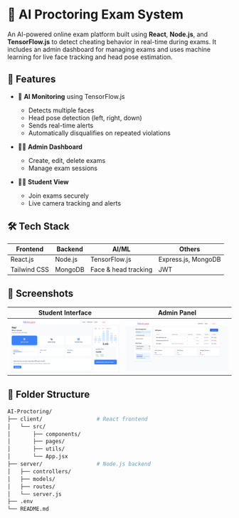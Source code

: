 # 🧠 AI Proctoring Exam System

An AI-powered online exam platform built using **React**, **Node.js**, and **TensorFlow.js** to detect cheating behavior in real-time during exams. It includes an admin dashboard for managing exams and uses machine learning for live face tracking and head pose estimation.

## 🚀 Features

- 🎥 **AI Monitoring** using TensorFlow.js
  - Detects multiple faces
  - Head pose detection (left, right, down)
  - Sends real-time alerts
  - Automatically disqualifies on repeated violations

- 👨‍💻 **Admin Dashboard**
  - Create, edit, delete exams
  - Manage exam sessions

- 👨‍🎓 **Student View**
  - Join exams securely
  - Live camera tracking and alerts

## 🛠️ Tech Stack

| Frontend      | Backend     | AI/ML               | Others               |
|---------------|-------------|---------------------|----------------------|
| React.js      | Node.js     | TensorFlow.js       | Express.js, MongoDB  |
| Tailwind CSS  | MongoDB     | Face & head tracking| JWT       |

## 📸 Screenshots

| Student Interface | Admin Panel |
|-------------------|-------------|
| ![Student](frontend/public/student-view.png) | ![Admin](admin/public/admin-panel.png) |

## 📂 Folder Structure

```bash
AI-Proctoring/
├── client/                 # React frontend
│   └── src/
│       ├── components/
│       ├── pages/
│       ├── utils/
│       └── App.jsx
├── server/                 # Node.js backend
│   ├── controllers/
│   ├── models/
│   ├── routes/
│   └── server.js
├── .env
└── README.md
